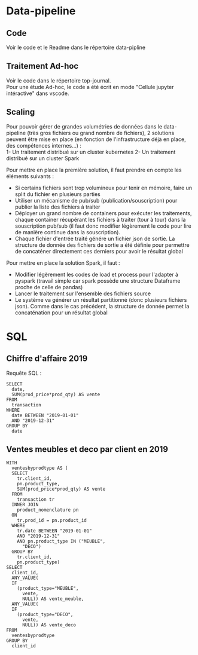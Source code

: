 # Data-pipeline
## Code
Voir le code et le Readme dans le répertoire data-pipline

## Traitement Ad-hoc
Voir le code dans le répertoire top-journal.  
Pour une étude Ad-hoc, le code a été écrit en mode "Cellule jupyter intéractive" dans vscode.

## Scaling
Pour pouvoir gérer de grandes volumétries de données dans le data-pipeline (très gros fichiers ou grand nombre de fichiers), 2 solutions peuvent être mise en place (en fonction de l'infrastructure déjà en place, des compétences internes...) :  
1- Un traitement distribué sur un cluster kubernetes
2- Un traitement distribué sur un cluster Spark  

Pour mettre en place la première solution, il faut prendre en compte les éléments suivants :
* Si certains fichiers sont trop volumineux pour tenir en mémoire, faire un split du fichier en plusieurs parties
* Utiliser un mécanisme de pub/sub (publication/souscription) pour publier la liste des fichiers à traiter
* Déployer un grand nombre de containers pour exécuter les traitements, chaque container récupérant les fichiers à traiter (tour à tour) dans la souscription pub/sub (il faut donc modifier légèrement le code pour lire de manière continue dans la souscription).
* Chaque fichier d'entrée traité génére un fichier json de sortie. La structure de donnée des fichiers de sortie a été définie pour permettre de concaténer directement ces derniers pour avoir le résultat global

Pour mettre en place la solution Spark, il faut :
* Modifier légèrement les codes de load et process pour l'adapter à pyspark (travail simple car spark possède une structure Dataframe proche de celle de pandas)
* Lancer le traitement sur l'ensemble des fichiers source
* Le système va générer un résultat partitionné (donc plusieurs fichiers json). Comme dans le cas précédent, la structure de donnée permet la concaténation pour un résultat global

# SQL
## Chiffre d'affaire 2019
Requête SQL : 
```
SELECT
  date,
  SUM(prod_price*prod_qty) AS vente
FROM
  transaction
WHERE
  date BETWEEN "2019-01-01"
  AND "2019-12-31"
GROUP BY
  date
```

## Ventes meubles et deco par client en 2019
```
WITH
  ventesbyprodtype AS (
  SELECT
    tr.client_id,
    pn.product_type,
    SUM(prod_price*prod_qty) AS vente
  FROM
    transaction tr
  INNER JOIN
    product_nomenclature pn
  ON
    tr.prod_id = pn.product_id
  WHERE
    tr.date BETWEEN "2019-01-01"
    AND "2019-12-31"
    AND pn.product_type IN ("MEUBLE",
      "DECO")
  GROUP BY
    tr.client_id,
    pn.product_type)
SELECT
  client_id,
  ANY_VALUE(
  IF
    (product_type="MEUBLE",
      vente,
      NULL)) AS vente_meuble,
  ANY_VALUE(
  IF
    (product_type="DECO",
      vente,
      NULL)) AS vente_deco
FROM
  ventesbyprodtype
GROUP BY
  client_id
```

